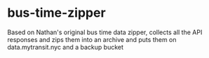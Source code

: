 # bus-time-zipper
Based on Nathan's original bus time data zipper, collects all the API responses and zips them into an archive and puts them on data.mytransit.nyc and a backup bucket